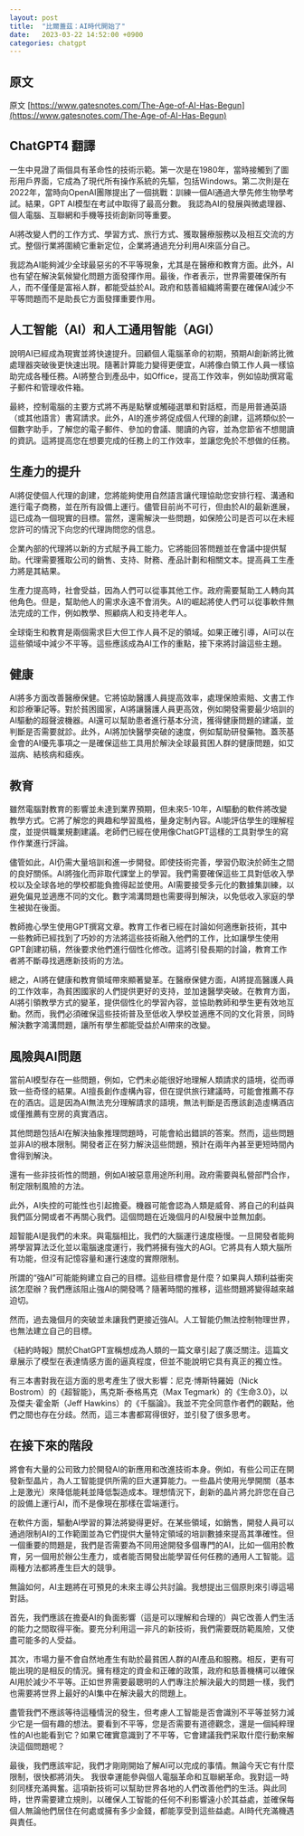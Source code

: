 ```yaml
---
layout: post
title:  "比爾蓋茲：AI時代開始了"
date:   2023-03-22 14:52:00 +0900
categories: chatgpt
---
```



## 原文
原文 [https://www.gatesnotes.com/The-Age-of-AI-Has-Begun](https://www.gatesnotes.com/The-Age-of-AI-Has-Begun)

## ChatGPT4 翻譯
一生中見證了兩個具有革命性的技術示範。第一次是在1980年，當時接觸到了圖形用戶界面，它成為了現代所有操作系統的先驅，包括Windows。第二次則是在2022年，當時向OpenAI團隊提出了一個挑戰：訓練一個AI通過大學先修生物學考試。結果，GPT AI模型在考試中取得了最高分數。
我認為AI的發展與微處理器、個人電腦、互聯網和手機等技術創新同等重要。

AI將改變人們的工作方式、學習方式、旅行方式、獲取醫療服務以及相互交流的方式。整個行業將圍繞它重新定位，企業將通過充分利用AI來區分自己。

我認為AI能夠減少全球最惡劣的不平等現象，尤其是在醫療和教育方面。此外，AI也有望在解決氣候變化問題方面發揮作用。最後，作者表示，世界需要確保所有人，而不僅僅是富裕人群，都能受益於AI。政府和慈善組織將需要在確保AI減少不平等問題而不是助長它方面發揮重要作用。
## 人工智能（AI）和人工通用智能（AGI）
說明AI已經成為現實並將快速提升。回顧個人電腦革命的初期，預期AI創新將比微處理器突破後更快速出現。隨著計算能力變得更便宜，AI將像白領工作人員一樣協助完成各種任務。AI將整合到產品中，如Office，提高工作效率，例如協助撰寫電子郵件和管理收件箱。

最終，控制電腦的主要方式將不再是點擊或觸碰選單和對話框，而是用普通英語（或其他語言）書寫請求。此外，AI的進步將促成個人代理的創建，這將類似於一個數字助手，了解您的電子郵件、參加的會議、閱讀的內容，並為您節省不想閱讀的資訊。這將提高您在想要完成的任務上的工作效率，並讓您免於不想做的任務。
## 生產力的提升
AI將促使個人代理的創建，您將能夠使用自然語言讓代理協助您安排行程、溝通和進行電子商務，並在所有設備上運行。儘管目前尚不可行，但由於AI的最新進展，這已成為一個現實的目標。當然，還需解決一些問題，如保險公司是否可以在未經您許可的情況下向您的代理詢問您的信息。

企業內部的代理將以新的方式賦予員工能力。它將能回答問題並在會議中提供幫助。代理需要獲取公司的銷售、支持、財務、產品計劃和相關文本。提高員工生產力將是其結果。

生產力提高時，社會受益，因為人們可以從事其他工作。政府需要幫助工人轉向其他角色。但是，幫助他人的需求永遠不會消失。AI的崛起將使人們可以從事軟件無法完成的工作，例如教學、照顧病人和支持老年人。

全球衛生和教育是兩個需求巨大但工作人員不足的領域。如果正確引導，AI可以在這些領域中減少不平等。這些應該成為AI工作的重點，接下來將討論這些主題。

## 健康
AI將多方面改善醫療保健。它將協助醫護人員提高效率，處理保險索賠、文書工作和診療筆記等。對於貧困國家，AI將讓醫護人員更高效，例如開發需要最少培訓的AI驅動的超聲波機器。AI還可以幫助患者進行基本分流，獲得健康問題的建議，並判斷是否需要就診。此外，AI將加快醫學突破的速度，例如幫助研發藥物。蓋茨基金會的AI優先事項之一是確保這些工具用於解決全球最貧困人群的健康問題，如艾滋病、結核病和瘧疾。

## 教育
雖然電腦對教育的影響並未達到業界預期，但未來5-10年，AI驅動的軟件將改變教學方式。它將了解您的興趣和學習風格，量身定制內容。AI能評估學生的理解程度，並提供職業規劃建議。老師們已經在使用像ChatGPT這樣的工具對學生的寫作作業進行評論。

儘管如此，AI仍需大量培訓和進一步開發。即使技術完善，學習仍取決於師生之間的良好關係。AI將強化而非取代課堂上的學習。我們需要確保這些工具對低收入學校以及全球各地的學校都能負擔得起並使用。AI需要接受多元化的數據集訓練，以避免偏見並適應不同的文化。數字鴻溝問題也需要得到解決，以免低收入家庭的學生被拋在後面。

教師擔心學生使用GPT撰寫文章。教育工作者已經在討論如何適應新技術，其中一些教師已經找到了巧妙的方法將這些技術融入他們的工作，比如讓學生使用GPT創建初稿，然後要求他們進行個性化修改。這將引發長期的討論，教育工作者將不斷尋找適應新技術的方法。

總之，AI將在健康和教育領域帶來顯著變革。在醫療保健方面，AI將提高醫護人員的工作效率，為貧困國家的人們提供更好的支持，並加速醫學突破。在教育方面，AI將引領教學方式的變革，提供個性化的學習內容，並協助教師和學生更有效地互動。然而，我們必須確保這些技術普及至低收入學校並適應不同的文化背景，同時解決數字鴻溝問題，讓所有學生都能受益於AI帶來的改變。

## 風險與AI問題
當前AI模型存在一些問題，例如，它們未必能很好地理解人類請求的語境，從而導致一些奇怪的結果。AI擅長創作虛構內容，但在提供旅行建議時，可能會推薦不存在的酒店。這是因為AI無法充分理解請求的語境，無法判斷是否應該創造虛構酒店或僅推薦有空房的真實酒店。

其他問題包括AI在解決抽象推理問題時，可能會給出錯誤的答案。然而，這些問題並非AI的根本限制。開發者正在努力解決這些問題，預計在兩年內甚至更短時間內會得到解決。

還有一些非技術性的問題，例如AI被惡意用途所利用。政府需要與私營部門合作，制定限制風險的方法。

此外，AI失控的可能性也引起擔憂。機器可能會認為人類是威脅、將自己的利益與我們區分開或者不再關心我們。這個問題在近幾個月的AI發展中並無加劇。

超智能AI是我們的未來。與電腦相比，我們的大腦運行速度極慢。一旦開發者能夠將學習算法泛化並以電腦速度運行，我們將擁有強大的AGI。它將具有人類大腦所有功能，但沒有記憶容量和運行速度的實際限制。

所謂的“強AI”可能能夠建立自己的目標。這些目標會是什麼？如果與人類利益衝突該怎麼辦？我們應該阻止強AI的開發嗎？隨著時間的推移，這些問題將變得越來越迫切。

然而，過去幾個月的突破並未讓我們更接近強AI。人工智能仍無法控制物理世界，也無法建立自己的目標。

《紐約時報》關於ChatGPT宣稱想成為人類的一篇文章引起了廣泛關注。這篇文章展示了模型在表達情感方面的逼真程度，但並不能說明它具有真正的獨立性。

有三本書對我在這方面的思考產生了很大影響：尼克·博斯特羅姆（Nick Bostrom）的《超智能》，馬克斯·泰格馬克（Max Tegmark）的《生命3.0》，以及傑夫·霍金斯（Jeff Hawkins）的《千腦論》。我並不完全同意作者們的觀點，他們之間也存在分歧。然而，這三本書都寫得很好，並引發了很多思考。

## 在接下來的階段

將會有大量的公司致力於開發AI的新應用和改進技術本身。例如，有些公司正在開發新型晶片，為人工智能提供所需的巨大運算能力。一些晶片使用光學開關（基本上是激光）來降低能耗並降低製造成本。理想情況下，創新的晶片將允許您在自己的設備上運行AI，而不是像現在那樣在雲端運行。

在軟件方面，驅動AI學習的算法將變得更好。在某些領域，如銷售，開發人員可以通過限制AI的工作範圍並為它們提供大量特定領域的培訓數據來提高其準確性。但一個重要的問題是，我們是否需要為不同用途開發多個專門的AI，比如一個用於教育，另一個用於辦公生產力，或者能否開發出能學習任何任務的通用人工智能。這兩種方法都將產生巨大的競爭。

無論如何，AI主題將在可預見的未來主導公共討論。我想提出三個原則來引導這場對話。

首先，我們應該在擔憂AI的負面影響（這是可以理解和合理的）與它改善人們生活的能力之間取得平衡。要充分利用這一非凡的新技術，我們需要既防範風險，又使盡可能多的人受益。

其次，市場力量不會自然地產生有助於最貧困人群的AI產品和服務。相反，更有可能出現的是相反的情況。擁有穩定的資金和正確的政策，政府和慈善機構可以確保AI用於減少不平等。正如世界需要最聰明的人們專注於解決最大的問題一樣，我們也需要將世界上最好的AI集中在解決最大的問題上。

盡管我們不應該等待這種情況的發生，但考慮人工智能是否會識別不平等並努力減少它是一個有趣的想法。要看到不平等，您是否需要有道德觀念，還是一個純粹理性的AI也能看到它？如果它確實意識到了不平等，它會建議我們采取什麼行動來解決這個問題呢？

最後，我們應該牢記，我們才剛剛開始了解AI可以完成的事情。無論今天它有什麼限制，很快都將消失。
我很幸運能參與個人電腦革命和互聯網革命。我對這一時刻同樣充滿興奮。這項新技術可以幫助世界各地的人們改善他們的生活。與此同時，世界需要建立規則，以確保人工智能的任何不利影響遠小於其益處，並確保每個人無論他們居住在何處或擁有多少金錢，都能享受到這些益處。AI時代充滿機遇與責任。